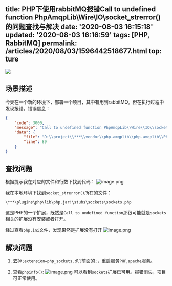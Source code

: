 title: PHP下使用rabbitMQ报错Call to undefined function PhpAmqpLib\\Wire\\IO\\socket_strerror()的问题查找与解决
date: '2020-08-03 16:15:18'
updated: '2020-08-03 16:16:59'
tags: [PHP, RabbitMQ]
permalink: /articles/2020/08/03/1596442518677.html
top: ture
---
![](https://img.hacpai.com/bing/20180626.jpg?imageView2/1/w/960/h/540/interlace/1/q/100)

## 场景描述
今天在一个新的环境下，部署一个项目，其中有用到rabbitMQ。但在执行过程中发现报错。错误信息：
```json
{
    "code": 3000,
    "message": "Call to undefined function PhpAmqpLib\\Wire\\IO\\socket_strerror()",
    "data": {
        "file": "D:\\project\\***\\vendor\\php-amqplib\\php-amqplib\\PhpAmqpLib\\Wire\\IO\\StreamIO.php",
        "line": 89
    }
}
```

## 查找问题
根据提示我在对应的文件和行数下找到代码：
![image.png](https://b3logfile.com/file/2020/08/image-9083abe9.png)

我在本地环境下找到`socket_strerror()`所在的文件：
```
\***\plugins\php\lib\php.jar!\stubs\sockets\sockets.php
```

这是PHP的一个扩展，既然是`Call to undefined function`那很可能就是`sockets`相关的扩展没有安装或者打开。

经过查看`php.ini`文件，发现果然是扩展没有打开
![image.png](https://b3logfile.com/file/2020/08/image-3f0d6c1f.png)

## 解决问题
1. 去掉`;extension=php_sockets.dll`前面的`;`，重启服务`PHP`,`apache`服务。

2. 查看`phpinfo()`:
![image.png](https://b3logfile.com/file/2020/08/image-f62cebbb.png)
可以看到`sockets`扩展已可用。报错消失，项目可正常使用。


